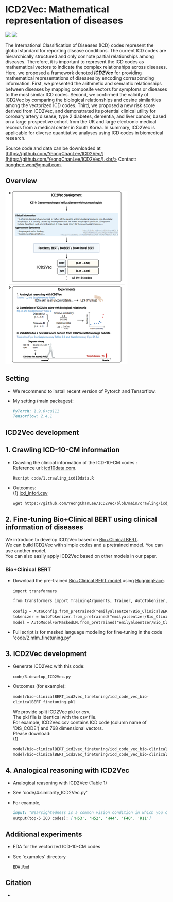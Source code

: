 # ICD2Vec: Mathematical representation of diseases
<img src="https://img.shields.io/badge/Python-3766AB?style=flat-square&logo=Python&logoColor=white"/></a>
<img src="https://img.shields.io/badge/R-276DC3?style=flat-square&logo=R&logoColor=white"/></a>

The International Classification of Diseases (ICD) codes represent the global standard for reporting disease conditions. The current ICD codes are hierarchically structured and only connote partial relationships among diseases. Therefore, it is important to represent the ICD codes as mathematical vectors to indicate the complex relationships across diseases. Here, we proposed a framework denoted **_ICD2Vec_** for providing mathematical representations of diseases by encoding corresponding information. First, we presented the arithmetic and semantic relationships between diseases by mapping composite vectors for symptoms or diseases to the most similar ICD codes. Second, we confirmed the validity of ICD2Vec by comparing the biological relationships and cosine similarities among the vectorized ICD codes. Third, we proposed a new risk score derived from ICD2Vec, and demonstrated its potential clinical utility for coronary artery disease, type 2 diabetes, dementia, and liver cancer, based on a large prospective cohort from the UK and large electronic medical records from a medical center in South Korea. In summary, ICD2Vec is applicable for diverse quantitative analyses using ICD codes in biomedical research.


Source code and data can be downloaded at [https://github.com/YeongChanLee/ICD2Vec/](https://github.com/YeongChanLee/ICD2Vec/).<br/>
Contact: [honghee.won@gmail.com](mailto:honghee.won@gmail.com).<br />
## Overview

<img src="https://github.com/YeongChanLee/ICD2Vec/blob/v0.2/ICD2Vec/ICD2Vec_abstract.PNG" width="379" height="540"/>

## Setting
- We recommend to install recent version of Pytorch and Tensorflow.
- My setting (main packages):

    ```markdown
    PyTorch: 1.9.0+cu111
    Tensorflow: 2.4.1
    ```

## ICD2Vec development
## **1. Crawling ICD-10-CM information**
- Crawling the clinical information of the ICD-10-CM codes :<br />
Reference url: [icd10data.com](https://www.icd10data.com/). 

    `Rscript code/1.crawling_icd10data.R`

- Outcomes: <br />
(1) [icd_info4.csv](https://github.com/YeongChanLee/ICD2Vec/tree/v0.2/code/icd_info4.csv)

    ```markdown
    wget https://github.com/YeongChanLee/ICD2Vec/blob/main/crawling/icd_info4.csv

    ```

## **2. Fine-tuning Bio+Clinical BERT using clinical information of diseases**
We introduce to develop ICD2Vec based on [Bio+Clinical BERT](https://arxiv.org/abs/1904.03323). <br/>
We can build ICD2Vec with simple codes and a pretrained model. You can use another model. <br/>
You can also easily apply ICD2Vec based on other models in our paper.<br/>

### Bio+Clinical BERT
- Download the pre-trained [Bio+Clinical BERT model](https://huggingface.co/emilyalsentzer/Bio_ClinicalBERT) using [HuggingFace](https://huggingface.co/).<br/>

    `import transformers`
    ```markdown
    from transformers import TrainingArguments, Trainer, AutoTokenizer, AutoModelForMaskedLM, AutoConfig
    
    config = AutoConfig.from_pretrained("emilyalsentzer/Bio_ClinicalBERT")
    tokenizer = AutoTokenizer.from_pretrained("emilyalsentzer/Bio_ClinicalBERT")
    model = AutoModelForMaskedLM.from_pretrained("emilyalsentzer/Bio_ClinicalBERT", config=config)
    ```
- Full script is for masked language modeling for fine-tuning in the code 'code/2.mlm_finetuning.py'


## **3. ICD2Vec development**
- Generate ICD2Vec with this code:<br />

    `code/3.develop_ICD2Vec.py`

- Outcomes (for example): <br />

    `model/bio-clinicalBERT_icd2vec_finetuning/icd_code_vec_bio-clinicalBERT_finetuning.pkl`

    We provide split ICD2Vec pkl or csv. <br/>
    The pkl file is identical with the csv file. <br/>
    For example, ICD2Vec.csv contains ICD code (column name of 'DIS_CODE') and 768 dimensional vectors. <br/>
    Please download: <br/>
    (1) 

    ```markdown
    model/bio-clinicalBERT_icd2vec_finetuning/icd_code_vec_bio-clinicalBERT_finetuning.zip
    model/bio-clinicalBERT_icd2vec_finetuning/icd_code_vec_bio-clinicalBERT_finetuning.z01    
    ```
    
## **4. Analogical reasoning with ICD2Vec**
- Analogical reasoning with ICD2Vec (Table 1)<br />
- See 'code/4.similarity_ICD2Vec.py'
- For example,

    ```markdown
    input: "Nearsightedness is a common vision condition in which you can see objects near to you clearly, but objects farther away are blurry."
    output(top-5 ICD codes): ['H53', 'H52', 'H44', 'F40', 'R11']
    ```

## Additional experiments
- EDA for the vectorized ICD-10-CM codes
- See 'examples' directory

    `EDA.Rmd`

## Citation
- 